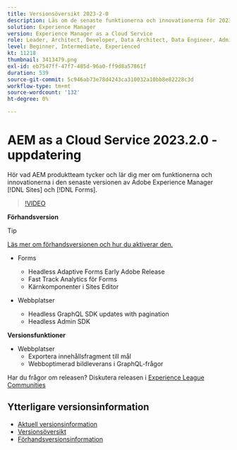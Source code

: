 ```yaml
---
title: Versionsöversikt 2023-2-0
description: Läs om de senaste funktionerna och innovationerna för 2023-2-0-utgåvan för Adobe Experience Manager [!DNL Forms] och [!DNL Sites].
solution: Experience Manager
version: Experience Manager as a Cloud Service
role: Leader, Architect, Developer, Data Architect, Data Engineer, Admin, User
level: Beginner, Intermediate, Experienced
kt: 11218
thumbnail: 3413479.png
exl-id: eb7547ff-47f7-485d-96a0-ff9d8a57861f
duration: 539
source-git-commit: 5c946ab73e78d4243ca310032a10bb8e82228c3d
workflow-type: tm+mt
source-wordcount: '132'
ht-degree: 0%

---
```


# AEM as a Cloud Service 2023.2.0 - uppdatering

Hör vad AEM produktteam tycker och lär dig mer om funktionerna och innovationerna i den senaste versionen av Adobe Experience Manager [!DNL Sites] och [!DNL Forms].

>[!VIDEO](https://video.tv.adobe.com/v/3416885/?quality=12&learn=on)

**Förhandsversion**

>[!TIP]
>
>[Läs mer om förhandsversionen och hur du aktiverar den.](https://experienceleague.adobe.com/docs/experience-manager-cloud-service/content/release-notes/prerelease.html)

* Forms
   * Headless Adaptive Forms Early Adobe Release
   * Fast Track Analytics för Forms
   * Kärnkomponenter i Sites Editor

* Webbplatser
   * Headless GraphQL SDK updates with pagination
   * Headless Admin SDK

**Versionsfunktioner**

* Webbplatser
   * Exportera innehållsfragment till mål
   * Webboptimerad bildleverans i GraphQL-frågor

Har du frågor om releasen?  Diskutera releasen i [Experience League Communities](https://adobe.ly/3KCfab0)

## Ytterligare versionsinformation

* [Aktuell versionsinformation](https://experienceleague.adobe.com/docs/experience-manager-cloud-service/content/release-notes/home.html)
* [Versionsöversikt](https://experienceleague.adobe.com/docs/experience-manager-release-information/aem-release-updates/update-releases-roadmap.html)
* [Förhandsversionsinformation](https://experienceleague.adobe.com/docs/experience-manager-cloud-service/content/release-notes/prerelease.html)
